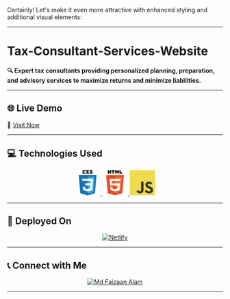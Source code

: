 Certainly! Let's make it even more attractive with enhanced styling and additional visual elements:

---

# Tax-Consultant-Services-Website

**🔍 Expert tax consultants providing personalized planning, preparation, and advisory services to maximize returns and minimize liabilities.**

---

## 🌐 Live Demo
🚀 [Visit Now](https://gsassociates.netlify.app/)

---

## 💻 Technologies Used

<p align="center">
  <a href="https://www.w3schools.com/css/" target="_blank" rel="noreferrer">
    <img src="https://raw.githubusercontent.com/devicons/devicon/master/icons/css3/css3-original-wordmark.svg" alt="CSS3" width="60" height="60"/>
  </a>
  <a href="https://www.w3schools.com/html/" target="_blank" rel="noreferrer">
    <img src="https://raw.githubusercontent.com/devicons/devicon/master/icons/html5/html5-original-wordmark.svg" alt="HTML5" width="60" height="60"/>
  </a>
  <a href="https://www.w3schools.com/js/" target="_blank" rel="noreferrer">
    <img src="https://raw.githubusercontent.com/devicons/devicon/master/icons/javascript/javascript-original.svg" alt="JavaScript" width="60" height="60"/>
  </a>
</p>

---

## 🚀 Deployed On

<p align="center">
  <a href="https://www.netlify.com/" target="_blank" rel="noreferrer">
    <img src="https://download.logo.wine/logo/Netlify/Netlify-Logo.wine.png" alt="Netlify" width="150" height="120"/>
  </a>
</p>

---

## 📞 Connect with Me

<p align="center">
  <a href="https://www.linkedin.com/in/md-faizaan-alam-78b75714a/" target="_blank">
    <img src="https://raw.githubusercontent.com/rahuldkjain/github-profile-readme-generator/master/src/images/icons/Social/linked-in-alt.svg" alt="Md Faizaan Alam" height="40" width="50" />
  </a>
</p>

---